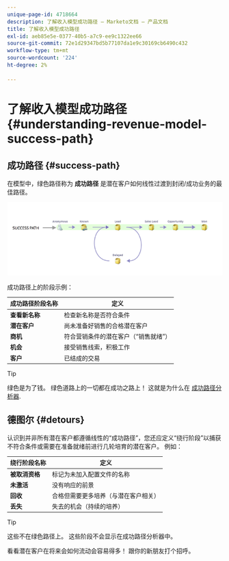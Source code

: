 ```yaml
---
unique-page-id: 4718664
description: 了解收入模型成功路径 — Marketo文档 — 产品文档
title: 了解收入模型成功路径
exl-id: aeb85e5e-0377-40b5-a7c9-ee9c1322ee66
source-git-commit: 72e1d29347bd5b77107da1e9c30169cb6490c432
workflow-type: tm+mt
source-wordcount: '224'
ht-degree: 2%

---
```


# 了解收入模型成功路径 {#understanding-revenue-model-success-path}

## 成功路径 {#success-path}

在模型中，绿色路径称为 **成功路径** 是潜在客户如何线性过渡到封闭/成功业务的最佳路径。

![--](assets/image2015-6-12-17-3a12-3a18.png)

成功路径上的阶段示例：

| **成功路径阶段名称** | **定义** |
|---|---|
| **查看新名称** | 检查新名称是否符合条件 |
| **潜在客户** | 尚未准备好销售的合格潜在客户 |
| **商机** | 符合营销条件的潜在客户（“销售就绪”） |
| **机会** | 接受销售线索，积极工作 |
| **客户** | 已结成的交易 |

>[!TIP]
>
>绿色是为了钱。 绿色道路上的一切都在成功之路上！ 这就是为什么在 [成功路径分析器](using-the-success-path-analyzer.md).

## 德图尔 {#detours}

认识到并非所有潜在客户都遵循线性的“成功路径”，您还应定义“绕行阶段”以捕获不符合条件或需要在准备就绪前进行几轮培育的潜在客户。 例如：

| **绕行阶段名称** | **定义** |
|---|---|
| **被取消资格** | 标记为未加入配置文件的名称 |
| **未激活** | 没有响应的前景 |
| **回收** | 合格但需要更多培养（与潜在客户相关） |
| **丢失** | 失去的机会（持续的培养） |

>[!TIP]
>
>这些不在绿色路径上。 这些阶段不会显示在成功路径分析器中。

看看潜在客户在将来会如何流动会容易得多！ 跟你的新朋友打个招呼。
